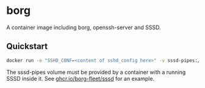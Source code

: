 # borg

A container image including borg, openssh-server and SSSD.

## Quickstart

```bash
docker run -e "SSHD_CONF=<content of sshd_config here>" -v sssd-pipes:/var/lib/sss/pipes:ro ghcr.io/borg-fleet/borg
```

The sssd-pipes volume must be provided by a container with a running SSSD inside it. See [ghcr.io/borg-fleet/sssd](https://github.com/borg-fleet/sssd) for an example.
